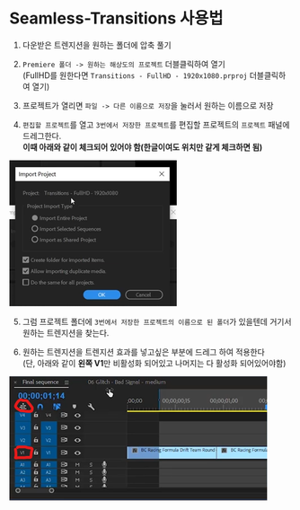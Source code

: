 # Seamless-Transitions 사용법
 1. 다운받은 트렌지션을 원하는 폴더에 압축 풀기
 
 2. `Premiere 폴더 -> 원하는 해상도의 프로젝트` 더블클릭하여 열기    
  (FullHD를 원한다면 `Transitions - FullHD - 1920x1080.prproj` 더블클릭하여 열기)
 
 3. 프로젝트가 열리면 `파일 -> 다른 이름으로 저장`을 눌러서 원하는 이름으로 저장
 
 4. `편집할 프로젝트`를 열고 `3번에서 저장한 프로젝트`를 편집할 프로젝트의 `프로젝트` 패널에 드레그한다.    
 **이때 아래와 같이 체크되어 있어야 함(한글이여도 위치만 같게 체크하면 됨)**

  ![Import Project](https://github.com/najoan125/Seamless-Transitions-Guide/blob/main/1.png?raw=true)
 
 5. 그럼 프로젝트 폴더에 `3번에서 저장한 프로젝트의 이름으로 된 폴더`가 있을텐데 거기서 원하는 트렌지션을 찾는다.
 
 6. 원하는 트렌지션을 트렌지션 효과를 넣고싶은 부분에 드레그 하여 적용한다   
 (단, 아래와 같이 **왼쪽 V1**만  비활성화 되어있고 나머지는 다 활성화 되어있어야함)
 
   ![Import Project](https://github.com/najoan125/Seamless-Transitions-Guide/blob/main/2.png?raw=true)
